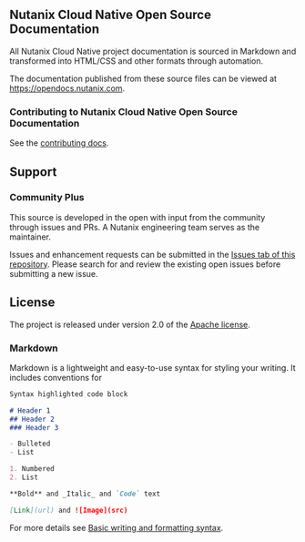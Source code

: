## Nutanix Cloud Native Open Source Documentation

All Nutanix Cloud Native project documentation is sourced in Markdown and transformed into HTML/CSS and other formats through automation.

The documentation published from these source files can be viewed at https://opendocs.nutanix.com.

### Contributing to Nutanix Cloud Native Open Source Documentation

See the [contributing docs](CONTRIBUTING.md).

## Support
### Community Plus

This source is developed in the open with input from the community through issues and PRs. A Nutanix engineering team serves as the maintainer.

Issues and enhancement requests can be submitted in the [Issues tab of this repository](../../issues). Please search for and review the existing open issues before submitting a new issue.

## License
The project is released under version 2.0 of the [Apache license](http://www.apache.org/licenses/LICENSE-2.0).

### Markdown

Markdown is a lightweight and easy-to-use syntax for styling your writing. It includes conventions for

```markdown
Syntax highlighted code block

# Header 1
## Header 2
### Header 3

- Bulleted
- List

1. Numbered
2. List

**Bold** and _Italic_ and `Code` text

[Link](url) and ![Image](src)
```

For more details see [Basic writing and formatting syntax](https://docs.github.com/en/github/writing-on-github/getting-started-with-writing-and-formatting-on-github/basic-writing-and-formatting-syntax).


